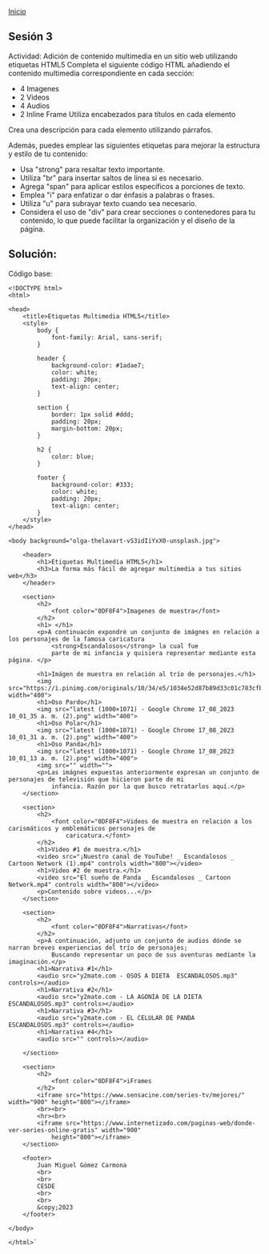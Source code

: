 <!-- No borrar o modificar -->
[Inicio](./index.md)

## Sesión 3 


<!-- Su documentación aquí -->

Actividad: Adición de contenido multimedia en un sitio web utilizando etiquetas HTML5
Completa el siguiente código HTML añadiendo el contenido multimedia correspondiente en cada sección:

- 4 Imagenes
- 2 Videos
- 4 Audios
- 2 Inline Frame
Utiliza encabezados para títulos en cada elemento


Crea una descripción para cada elemento utilizando párrafos.

Además, puedes emplear las siguientes etiquetas para mejorar la estructura y estilo de tu contenido:

- Usa "strong" para resaltar texto importante.
- Utiliza "br" para insertar saltos de línea si es necesario.
- Agrega "span" para aplicar estilos específicos a porciones de texto.
- Emplea "i" para enfatizar o dar énfasis a palabras o frases.
- Utiliza "u" para subrayar texto cuando sea necesario.
- Considera el uso de "div" para crear secciones o contenedores para tu contenido, lo que puede facilitar la organización y el diseño de la página.

## Solución: 

Código base:

```
<!DOCTYPE html>
<html>

<head>
    <title>Etiquetas Multimedia HTML5</title>
    <style>
        body {
            font-family: Arial, sans-serif;
        }

        header {
            background-color: #1adae7;
            color: white;
            padding: 20px;
            text-align: center;
        }

        section {
            border: 1px solid #ddd;
            padding: 20px;
            margin-bottom: 20px;
        }

        h2 {
            color: blue;
        }

        footer {
            background-color: #333;
            color: white;
            padding: 20px;
            text-align: center;
        }
    </style>
</head>

<body background="olga-thelavart-vS3idIiYxX0-unsplash.jpg">

    <header>
        <h1>Etiquetas Multimedia HTML5</h1>
        <h3>La forma más fácil de agregar multimedia a tus sitios web</h3>
    </header>

    <section>
        <h2>
            <font color="0DF8F4">Imagenes de muestra</font>
        </h2>
        <h1> </h1>
        <p>A continuacón expondré un conjunto de imágnes en relación a los personajes de la famosa caricatura
            <strong>Escandalosos</strong> la cual fue
            parte de mi infancia y quisiera representar mediante esta página. </p>

        <h1>Imágen de muestra en relación al trío de personajes.</h1>
        <img src="https://i.pinimg.com/originals/10/34/e5/1034e52d87b89d33c01c783cfb319aa4.gif" width="400">
        <h1>Oso Pardo</h1>
        <img src="latest (1000×1071) - Google Chrome 17_08_2023 10_01_35 a. m. (2).png" width="400">
        <h1>Oso Polar</h1>
        <img src="latest (1000×1071) - Google Chrome 17_08_2023 10_01_31 a. m. (2).png" width="400">
        <h1>Oso Panda</h1>
        <img src="latest (1000×1071) - Google Chrome 17_08_2023 10_01_13 a. m. (2).png" width="400">
        <img src="" width="">
        <p>Las imágnes expuestas anteriormente expresan un conjunto de personajes de televisión que hicieron parte de mi
            infancia. Razón por la que busco retratarlos aquí.</p>
    </section>

    <section>
        <h2>
            <font color="0DF8F4">Videos de muestra en relación a los carismáticos y emblemáticos personajes de
                caricatura.</font>
        </h2>
        <h1>Video #1 de muestra.</h1>
        <video src="¡Nuestro canal de YouTube! _ Escandalosos _ Cartoon Network (1).mp4" controls width="800"></video>
        <h1>Video #2 de muestra.</h1>
        <video src="El sueño de Panda _ Escandalosos _ Cartoon Network.mp4" controls width="800"></video>
        <p>Contenido sobre videos...</p>
    </section>

    <section>
        <h2>
            <font color="0DF8F4">Narrativas</font>
        </h2>
        <p>A continuación, adjunto un conjunto de audios dónde se narran breves experiencias del trío de personajes;
            Buscando representar un poco de sus aventuras mediante la imaginación.</p>
        <h1>Narrativa #1</h1>
        <audio src="y2mate.com - OSOS A DIETA  ESCANDALOSOS.mp3" controls></audio>
        <h1>Narrativa #2</h1>
        <audio src="y2mate.com - LA AGONÍA DE LA DIETA  ESCANDALOSOS.mp3" controls></audio>
        <h1>Narrativa #3</h1>
        <audio src="y2mate.com - EL CELULAR DE PANDA  ESCANDALOSOS.mp3" controls></audio>
        <h1>Narrativa #4</h1>
        <audio src="" controls></audio>

    </section>

    <section>
        <h2>
            <font color="0DF8F4">iFrames
        </h2>
        <iframe src="https://www.sensacine.com/series-tv/mejores/" width="900" height="800"></iframe>
        <br><br>
        <hr><br>
        <iframe src="https://www.internetizado.com/paginas-web/donde-ver-series-online-gratis" width="900"
            height="800"></iframe>
    </section>

    <footer>
        Juan Miguel Gómez Carmona
        <br>
        <br>
        CESDE
        <br>
        <br>
        &copy;2023
    </footer>

</body>

</html>`




